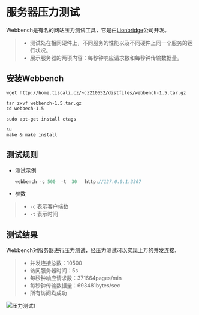 

服务器压力测试
===============
Webbench是有名的网站压力测试工具，它是由[Lionbridge](http://www.lionbridge.com)公司开发。

> * 测试处在相同硬件上，不同服务的性能以及不同硬件上同一个服务的运行状况。
> * 展示服务器的两项内容：每秒钟响应请求数和每秒钟传输数据量。

## 安装Webbench

```
wget http://home.tiscali.cz/~cz210552/distfiles/webbench-1.5.tar.gz

tar zxvf webbench-1.5.tar.gz
cd webbech-1.5

sudo apt-get install ctags

su
make & make install
```



测试规则
------------
* 测试示例

    ```C++
	webbench -c 500  -t  30   http://127.0.0.1:3307
    ```
* 参数

> * `-c` 表示客户端数
> * `-t` 表示时间


测试结果
---------
Webbench对服务器进行压力测试，经压力测试可以实现上万的并发连接.
> * 并发连接总数：10500
> * 访问服务器时间：5s
> * 每秒钟响应请求数：371664pages/min
> * 每秒钟传输数据量：693481bytes/sec
> * 所有访问均成功





![压力测试1](/home/xiaohu/文档/WebServer/root/压力测试1.png)